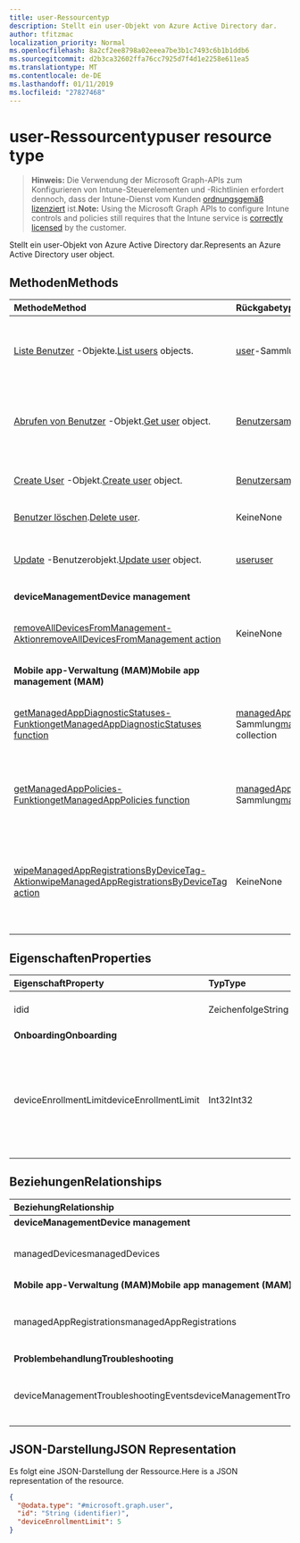 ```yaml
---
title: user-Ressourcentyp
description: Stellt ein user-Objekt von Azure Active Directory dar.
author: tfitzmac
localization_priority: Normal
ms.openlocfilehash: 8a2cf2ee8798a02eeea7be3b1c7493c6b1b1ddb6
ms.sourcegitcommit: d2b3ca32602ffa76cc7925d7f4d1e2258e611ea5
ms.translationtype: MT
ms.contentlocale: de-DE
ms.lasthandoff: 01/11/2019
ms.locfileid: "27827468"
---
```

# <a name="user-resource-type"></a><span data-ttu-id="4762a-103">user-Ressourcentyp</span><span class="sxs-lookup"><span data-stu-id="4762a-103">user resource type</span></span>

> <span data-ttu-id="4762a-104">**Hinweis:** Die Verwendung der Microsoft Graph-APIs zum Konfigurieren von Intune-Steuerelementen und -Richtlinien erfordert dennoch, dass der Intune-Dienst vom Kunden [ordnungsgemäß lizenziert](https://go.microsoft.com/fwlink/?linkid=839381) ist.</span><span class="sxs-lookup"><span data-stu-id="4762a-104">**Note:** Using the Microsoft Graph APIs to configure Intune controls and policies still requires that the Intune service is [correctly licensed](https://go.microsoft.com/fwlink/?linkid=839381) by the customer.</span></span>

<span data-ttu-id="4762a-105">Stellt ein user-Objekt von Azure Active Directory dar.</span><span class="sxs-lookup"><span data-stu-id="4762a-105">Represents an Azure Active Directory user object.</span></span>

## <a name="methods"></a><span data-ttu-id="4762a-106">Methoden</span><span class="sxs-lookup"><span data-stu-id="4762a-106">Methods</span></span>
|<span data-ttu-id="4762a-107">Methode</span><span class="sxs-lookup"><span data-stu-id="4762a-107">Method</span></span>|<span data-ttu-id="4762a-108">Rückgabetyp</span><span class="sxs-lookup"><span data-stu-id="4762a-108">Return Type</span></span>|<span data-ttu-id="4762a-109">Beschreibung</span><span class="sxs-lookup"><span data-stu-id="4762a-109">Description</span></span>|
|:---|:---|:---|
|<span data-ttu-id="4762a-110">[Liste Benutzer](../api/intune-shared-user-list.md) -Objekte.</span><span class="sxs-lookup"><span data-stu-id="4762a-110">[List users](../api/intune-shared-user-list.md) objects.</span></span>|<span data-ttu-id="4762a-111">[user](../resources/intune-shared-user.md)-Sammlung</span><span class="sxs-lookup"><span data-stu-id="4762a-111">[user](../resources/intune-shared-user.md) collection</span></span>|<span data-ttu-id="4762a-112">Auflisten von Eigenschaften und Beziehungen der [user](../resources/intune-shared-user.md)-Objekte.</span><span class="sxs-lookup"><span data-stu-id="4762a-112">List properties and relationships of the [user](../resources/intune-shared-user.md) objects.</span></span>|
|<span data-ttu-id="4762a-113">[Abrufen von Benutzer](../api/intune-shared-user-get.md) -Objekt.</span><span class="sxs-lookup"><span data-stu-id="4762a-113">[Get user](../api/intune-shared-user-get.md) object.</span></span>|<span data-ttu-id="4762a-114">[Benutzersammlung](../resources/intune-shared-user.md)</span><span class="sxs-lookup"><span data-stu-id="4762a-114">[user](../resources/intune-shared-user.md) collection</span></span>|<span data-ttu-id="4762a-115">Lesen von Eigenschaften und Beziehungen des [user](../resources/intune-shared-user.md)-Objekts.</span><span class="sxs-lookup"><span data-stu-id="4762a-115">Read properties and relationships of the [user](../resources/intune-shared-user.md) object.</span></span>|
|<span data-ttu-id="4762a-116">[Create User](../api/intune-shared-user-create.md) -Objekt.</span><span class="sxs-lookup"><span data-stu-id="4762a-116">[Create user](../api/intune-shared-user-create.md) object.</span></span>|<span data-ttu-id="4762a-117">[Benutzersammlung](../resources/intune-shared-user.md)</span><span class="sxs-lookup"><span data-stu-id="4762a-117">[user](../resources/intune-shared-user.md) collection</span></span>|<span data-ttu-id="4762a-118">Dient zum Erstellen eines neuen [user](../resources/intune-shared-user.md)-Objekts.</span><span class="sxs-lookup"><span data-stu-id="4762a-118">Create a new [user](../resources/intune-shared-user.md) object.</span></span>|
|<span data-ttu-id="4762a-119">[Benutzer löschen](../api/intune-shared-user-delete.md).</span><span class="sxs-lookup"><span data-stu-id="4762a-119">[Delete user](../api/intune-shared-user-delete.md).</span></span>|<span data-ttu-id="4762a-120">Keine</span><span class="sxs-lookup"><span data-stu-id="4762a-120">None</span></span>|<span data-ttu-id="4762a-121">Löscht einen [user](../resources/intune-shared-user.md).</span><span class="sxs-lookup"><span data-stu-id="4762a-121">Deletes a [user](../resources/intune-shared-user.md).</span></span>|
|<span data-ttu-id="4762a-122">[Update](../api/intune-shared-user-update.md) -Benutzerobjekt.</span><span class="sxs-lookup"><span data-stu-id="4762a-122">[Update user](../api/intune-shared-user-update.md) object.</span></span>|[<span data-ttu-id="4762a-123">user</span><span class="sxs-lookup"><span data-stu-id="4762a-123">user</span></span>](../resources/intune-shared-user.md)|<span data-ttu-id="4762a-124">Aktualisieren der Eigenschaften eines [user](../resources/intune-shared-user.md)-Objekts.</span><span class="sxs-lookup"><span data-stu-id="4762a-124">Update the properties of a [user](../resources/intune-shared-user.md) object.</span></span>|
|<span data-ttu-id="4762a-125">**deviceManagement**</span><span class="sxs-lookup"><span data-stu-id="4762a-125">**Device management**</span></span>|
|[<span data-ttu-id="4762a-126">removeAllDevicesFromManagement-Aktion</span><span class="sxs-lookup"><span data-stu-id="4762a-126">removeAllDevicesFromManagement action</span></span>](../api/intune-shared-user-removealldevicesfrommanagement.md)|<span data-ttu-id="4762a-127">Keine</span><span class="sxs-lookup"><span data-stu-id="4762a-127">None</span></span>|<span data-ttu-id="4762a-128">Die Verwaltung aller Geräte für diesen Benutzer einstellen.</span><span class="sxs-lookup"><span data-stu-id="4762a-128">Retire all devices from management for this user</span></span>|
|<span data-ttu-id="4762a-129">**Mobile app-Verwaltung (MAM)**</span><span class="sxs-lookup"><span data-stu-id="4762a-129">**Mobile app management (MAM)**</span></span>|
|[<span data-ttu-id="4762a-130">getManagedAppDiagnosticStatuses-Funktion</span><span class="sxs-lookup"><span data-stu-id="4762a-130">getManagedAppDiagnosticStatuses function</span></span>](../api/intune-shared-user-getmanagedappdiagnosticstatuses.md)|<span data-ttu-id="4762a-131">[managedAppDiagnosticStatus](../resources/intune-mam-managedappdiagnosticstatus.md)-Sammlung</span><span class="sxs-lookup"><span data-stu-id="4762a-131">[managedAppDiagnosticStatus](../resources/intune-mam-managedappdiagnosticstatus.md) collection</span></span>|<span data-ttu-id="4762a-132">Ruft den Status der Diagnoseüberprüfung für einen bestimmten Benutzer ab.</span><span class="sxs-lookup"><span data-stu-id="4762a-132">Gets diagnostics validation status for a given user.</span></span>|
|[<span data-ttu-id="4762a-133">getManagedAppPolicies-Funktion</span><span class="sxs-lookup"><span data-stu-id="4762a-133">getManagedAppPolicies function</span></span>](../api/intune-shared-user-getmanagedapppolicies.md)|<span data-ttu-id="4762a-134">[managedAppPolicy](../resources/intune-mam-managedapppolicy.md)-Sammlung</span><span class="sxs-lookup"><span data-stu-id="4762a-134">[managedAppPolicy](../resources/intune-mam-managedapppolicy.md) collection</span></span>|<span data-ttu-id="4762a-135">Ruft App-Einschränkungen für einen bestimmten Benutzer ab.</span><span class="sxs-lookup"><span data-stu-id="4762a-135">Gets app restrictions for a given user.</span></span>|
|[<span data-ttu-id="4762a-136">wipeManagedAppRegistrationsByDeviceTag-Aktion</span><span class="sxs-lookup"><span data-stu-id="4762a-136">wipeManagedAppRegistrationsByDeviceTag action</span></span>](../api/intune-shared-user-wipemanagedappregistrationsbydevicetag.md)|<span data-ttu-id="4762a-137">Keine</span><span class="sxs-lookup"><span data-stu-id="4762a-137">None</span></span>|<span data-ttu-id="4762a-138">Gibt einen Zurücksetzungsvorgang für eine App-Registrierung mit angegebenem Geräte-Tag aus.</span><span class="sxs-lookup"><span data-stu-id="4762a-138">Issues a wipe operation on an app registration with specified device tag.</span></span>|

## <a name="properties"></a><span data-ttu-id="4762a-139">Eigenschaften</span><span class="sxs-lookup"><span data-stu-id="4762a-139">Properties</span></span>
|<span data-ttu-id="4762a-140">Eigenschaft</span><span class="sxs-lookup"><span data-stu-id="4762a-140">Property</span></span>|<span data-ttu-id="4762a-141">Typ</span><span class="sxs-lookup"><span data-stu-id="4762a-141">Type</span></span>|<span data-ttu-id="4762a-142">Beschreibung</span><span class="sxs-lookup"><span data-stu-id="4762a-142">Description</span></span>|
|:---|:---|:---|
|<span data-ttu-id="4762a-143">id</span><span class="sxs-lookup"><span data-stu-id="4762a-143">id</span></span>|<span data-ttu-id="4762a-144">Zeichenfolge</span><span class="sxs-lookup"><span data-stu-id="4762a-144">String</span></span>|<span data-ttu-id="4762a-145">Eindeutiger Bezeichner des Benutzers</span><span class="sxs-lookup"><span data-stu-id="4762a-145">Unique identifier of the user.</span></span>|
|<span data-ttu-id="4762a-146">**Onboarding**</span><span class="sxs-lookup"><span data-stu-id="4762a-146">**Onboarding**</span></span>|
|<span data-ttu-id="4762a-147">deviceEnrollmentLimit</span><span class="sxs-lookup"><span data-stu-id="4762a-147">deviceEnrollmentLimit</span></span>|<span data-ttu-id="4762a-148">Int32</span><span class="sxs-lookup"><span data-stu-id="4762a-148">Int32</span></span>|<span data-ttu-id="4762a-149">Der Grenzwert für die maximale Anzahl von Geräten, die der Benutzer registrieren kann.</span><span class="sxs-lookup"><span data-stu-id="4762a-149">The limit on the maximum number of devices that the user is permitted to enroll.</span></span> <span data-ttu-id="4762a-150">Zulässige Werte sind 5 oder 1000.</span><span class="sxs-lookup"><span data-stu-id="4762a-150">Allowed values are 5 or 1000.</span></span>|


## <a name="relationships"></a><span data-ttu-id="4762a-151">Beziehungen</span><span class="sxs-lookup"><span data-stu-id="4762a-151">Relationships</span></span>
|<span data-ttu-id="4762a-152">Beziehung</span><span class="sxs-lookup"><span data-stu-id="4762a-152">Relationship</span></span>|<span data-ttu-id="4762a-153">Typ</span><span class="sxs-lookup"><span data-stu-id="4762a-153">Type</span></span>|<span data-ttu-id="4762a-154">Beschreibung</span><span class="sxs-lookup"><span data-stu-id="4762a-154">Description</span></span>|
|:---|:---|:---|
|<span data-ttu-id="4762a-155">**deviceManagement**</span><span class="sxs-lookup"><span data-stu-id="4762a-155">**Device management**</span></span>|
|<span data-ttu-id="4762a-156">managedDevices</span><span class="sxs-lookup"><span data-stu-id="4762a-156">managedDevices</span></span>|<span data-ttu-id="4762a-157">[managedDevice](../resources/intune-devices-manageddevice.md)-Sammlung</span><span class="sxs-lookup"><span data-stu-id="4762a-157">[managedDevice](../resources/intune-devices-manageddevice.md) collection</span></span>|<span data-ttu-id="4762a-158">Die mit dem Benutzer verknüpften verwalteten Geräte.</span><span class="sxs-lookup"><span data-stu-id="4762a-158">The managed devices associated with the user.</span></span>|
|<span data-ttu-id="4762a-159">**Mobile app-Verwaltung (MAM)**</span><span class="sxs-lookup"><span data-stu-id="4762a-159">**Mobile app management (MAM)**</span></span>|
|<span data-ttu-id="4762a-160">managedAppRegistrations</span><span class="sxs-lookup"><span data-stu-id="4762a-160">managedAppRegistrations</span></span>|<span data-ttu-id="4762a-161">[managedAppRegistration](../resources/intune-mam-managedappregistration.md)-Sammlung</span><span class="sxs-lookup"><span data-stu-id="4762a-161">[managedAppRegistration](../resources/intune-mam-managedappregistration.md) collection</span></span>|<span data-ttu-id="4762a-162">Null oder mehr verwaltete App-Registrierungen, die dem Benutzer gehören.</span><span class="sxs-lookup"><span data-stu-id="4762a-162">Zero or more managed app registrations that belong to the user.</span></span>|
|<span data-ttu-id="4762a-163">**Problembehandlung**</span><span class="sxs-lookup"><span data-stu-id="4762a-163">**Troubleshooting**</span></span>|
|<span data-ttu-id="4762a-164">deviceManagementTroubleshootingEvents</span><span class="sxs-lookup"><span data-stu-id="4762a-164">deviceManagementTroubleshootingEvents</span></span>|<span data-ttu-id="4762a-165">[deviceManagementTroubleshootingEvent](../resources/intune-troubleshooting-devicemanagementtroubleshootingevent.md)-Sammlung</span><span class="sxs-lookup"><span data-stu-id="4762a-165">[deviceManagementTroubleshootingEvent](../resources/intune-troubleshooting-devicemanagementtroubleshootingevent.md) collection</span></span>|<span data-ttu-id="4762a-166">Die Liste der Problembehandlungsereignisse für diesen Benutzer.</span><span class="sxs-lookup"><span data-stu-id="4762a-166">The list of troubleshooting events for this user.</span></span>|

## <a name="json-representation"></a><span data-ttu-id="4762a-167">JSON-Darstellung</span><span class="sxs-lookup"><span data-stu-id="4762a-167">JSON Representation</span></span>
<span data-ttu-id="4762a-168">Es folgt eine JSON-Darstellung der Ressource.</span><span class="sxs-lookup"><span data-stu-id="4762a-168">Here is a JSON representation of the resource.</span></span>
<!-- {
  "blockType": "resource",
  "baseType": "microsoft.graph.directoryObject",
  "openType": true,
  "@odata.type": "microsoft.graph.user"
}
--> 
``` json
{
  "@odata.type": "#microsoft.graph.user",
  "id": "String (identifier)",
  "deviceEnrollmentLimit": 5
}
```

<!-- {
  "type": "#page.annotation",
  "suppressions": [
    "Warning: Resource microsoft.graph.user is defined in multiple files: /api-reference/v1.0/resources/intune_shared_user.md, /api-reference/v1.0/resources/user.md",
  ]
}-->
